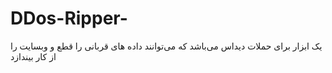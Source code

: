 # DDos-Ripper-
یک ابزار برای حملات دیداس می‌باشد که می‌توانند داده های قربانی را قطع و وبسایت را از کار بیندازد 
